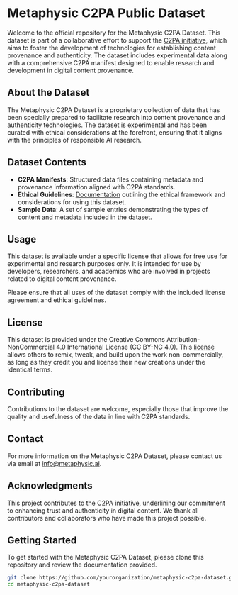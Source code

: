 # Metaphysic C2PA Public Dataset

Welcome to the official repository for the Metaphysic C2PA Dataset. This dataset is part of a collaborative effort to support the [C2PA initiative](https://www.c2pa.org), which aims to foster the development of technologies for establishing content provenance and authenticity. The dataset includes experimental data along with a comprehensive C2PA manifest designed to enable research and development in digital content provenance.

## About the Dataset

The Metaphysic C2PA Dataset is a proprietary collection of data that has been specially prepared to facilitate research into content provenance and authenticity technologies. The dataset is experimental and has been curated with ethical considerations at the forefront, ensuring that it aligns with the principles of responsible AI research.

## Dataset Contents

- **C2PA Manifests**: Structured data files containing metadata and provenance information aligned with C2PA standards.
- **Ethical Guidelines**: [Documentation](https://github.com/Metaphysic-ai/c2pa-public-dataset/tree/main) outlining the ethical framework and considerations for using this dataset.
- **Sample Data**: A set of sample entries demonstrating the types of content and metadata included in the dataset.

## Usage

This dataset is available under a specific license that allows for free use for experimental and research purposes only. It is intended for use by developers, researchers, and academics who are involved in projects related to digital content provenance.

Please ensure that all uses of the dataset comply with the included license agreement and ethical guidelines.

## License

This dataset is provided under the Creative Commons Attribution-NonCommercial 4.0 International License (CC BY-NC 4.0). This [license](https://github.com/Metaphysic-ai/c2pa-public-dataset/blob/main/license.md) allows others to remix, tweak, and build upon the work non-commercially, as long as they credit you and license their new creations under the identical terms.

## Contributing

Contributions to the dataset are welcome, especially those that improve the quality and usefulness of the data in line with C2PA standards. 
## Contact

For more information on the Metaphysic C2PA Dataset, please contact us via email at [info@metaphysic.ai](mailto:info@metaphysic.ai).

## Acknowledgments

This project contributes to the C2PA initiative, underlining our commitment to enhancing trust and authenticity in digital content. We thank all contributors and collaborators who have made this project possible.

## Getting Started

To get started with the Metaphysic C2PA Dataset, please clone this repository and review the documentation provided.

```bash
git clone https://github.com/yourorganization/metaphysic-c2pa-dataset.git
cd metaphysic-c2pa-dataset

